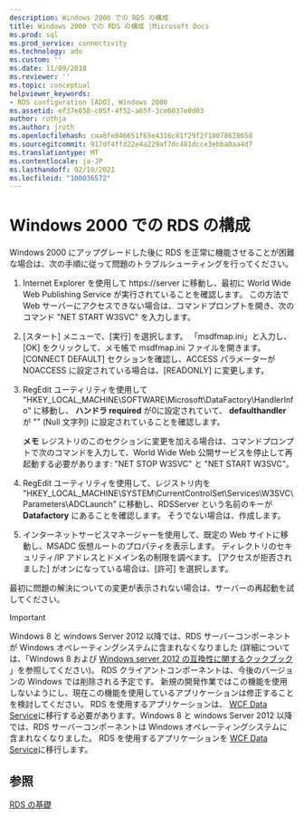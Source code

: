 ```yaml
---
description: Windows 2000 での RDS の構成
title: Windows 2000 での RDS の構成 |Microsoft Docs
ms.prod: sql
ms.prod_service: connectivity
ms.technology: ado
ms.custom: ''
ms.date: 11/09/2018
ms.reviewer: ''
ms.topic: conceptual
helpviewer_keywords:
- RDS configuration [ADO], Windows 2000
ms.assetid: ef37e858-c05f-4f52-a65f-3ce6037e0d03
author: rothja
ms.author: jroth
ms.openlocfilehash: caa8fe846651f65e4316c81f29f2f18078628658
ms.sourcegitcommit: 917df4ffd22e4a229af7dc481dcce3ebba0aa4d7
ms.translationtype: MT
ms.contentlocale: ja-JP
ms.lasthandoff: 02/10/2021
ms.locfileid: "100036572"
---
```

# <a name="configuring-rds-on-windows-2000"></a>Windows 2000 での RDS の構成
Windows 2000 にアップグレードした後に RDS を正常に機能させることが困難な場合は、次の手順に従って問題のトラブルシューティングを行ってください。  
  
1.  Internet Explorer を使用して https://server に移動し、最初に World Wide Web Publishing Service が実行されていることを確認します。 この方法で Web サーバーにアクセスできない場合は、コマンドプロンプトを開き、次のコマンド "NET START W3SVC" を入力します。  
  
2.  [スタート] メニューで、[実行] を選択します。 「msdfmap.ini」と入力し、[OK] をクリックして、メモ帳で msdfmap.ini ファイルを開きます。 [CONNECT DEFAULT] セクションを確認し、ACCESS パラメーターが NOACCESS に設定されている場合は、[READONLY] に変更します。  
  
3.  RegEdit ユーティリティを使用して "HKEY_LOCAL_MACHINE\SOFTWARE\Microsoft\DataFactory\HandlerInfo" に移動し、 **ハンドラ required** が0に設定されていて、 **defaulthandler** が "" (Null 文字列) に設定されていることを確認します。  
  
     **メモ** レジストリのこのセクションに変更を加える場合は、コマンドプロンプトで次のコマンドを入力して、World Wide Web 公開サービスを停止して再起動する必要があります: "NET STOP W3SVC" と "NET START W3SVC"。  
  
4.  RegEdit ユーティリティを使用して、レジストリ内を "HKEY_LOCAL_MACHINE\SYSTEM\CurrentControlSet\Services\W3SVC\Parameters\ADCLaunch" に移動し、RDSServer という名前のキーが **Datafactory** にあることを確認します。 そうでない場合は、作成します。  
  
5.  インターネットサービスマネージャーを使用して、既定の Web サイトに移動し、MSADC 仮想ルートのプロパティを表示します。 ディレクトリのセキュリティ/IP アドレスとドメイン名の制限を調べます。 [アクセスが拒否されました] がオンになっている場合は、[許可] を選択します。  
  
 最初に問題の解決についての変更が表示されない場合は、サーバーの再起動を試してください。  
  
> [!IMPORTANT]
>  Windows 8 と windows Server 2012 以降では、RDS サーバーコンポーネントが Windows オペレーティングシステムに含まれなくなりました (詳細については、「Windows 8 および [Windows server 2012 の互換性に関するクックブック](https://www.microsoft.com/download/details.aspx?id=27416) 」を参照してください)。 RDS クライアントコンポーネントは、今後のバージョンの Windows では削除される予定です。 新規の開発作業ではこの機能を使用しないようにし、現在この機能を使用しているアプリケーションは修正することを検討してください。 RDS を使用するアプリケーションは、 [WCF Data Service](/dotnet/framework/wcf/)に移行する必要があります。Windows 8 と windows Server 2012 以降では、RDS サーバーコンポーネントは Windows オペレーティングシステムに含まれなくなりました。 RDS を使用するアプリケーションを [WCF Data Service](/dotnet/framework/wcf/)に移行します。  
  
## <a name="see-also"></a>参照  
 [RDS の基礎](./rds-fundamentals.md)